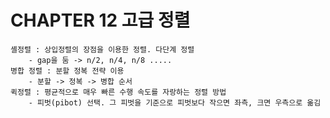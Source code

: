 # CHAPTER 12 고급 정렬
    셸정렬 : 상입정렬의 장점을 이용한 정렬. 다단계 정렬
        - gap을 둠 -> n/2, n/4, n/8 .....
    병합 정렬 : 분할 정복 전략 이용
        - 분할 -> 정복 -> 병합 순서
    퀵정렬 : 평균적으로 매우 빠른 수행 속도를 자랑하는 정렬 방법
        - 피벗(pibot) 선택. 그 피벗을 기준으로 피벗보다 작으면 좌측, 크면 우측으로 옮김